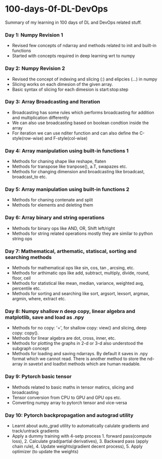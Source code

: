 # 100-days-0f-DL-DevOps
Summary of my learning in 100 days of DL and DevOps related stuff. 

### Day 1: Numpy Revision 1  
* Revised few concepts of ndarray and methods related to init and built-in functions
* Started with concepts required in deep learning wrt to numpy  

### Day 2: Numpy Revision 2  
* Revised the concept of indexing and slicing (:) and elipcies (...) in numpy
* Slicing works on each dimesion of the given array. 
* Basic syntax of slicing for each dimesion is start:stop:step

### Day 3: Array Broadcasting and Iteration  
* Broadcasting has some rules which performs broadcasting for addition and multiplication differently  
* We can also use broadcasting based on boolean condtion inside the array   
* For iteration we can use nditer function and can also define the C-style(row-wise) and F-style(col-wise)   

### Day 4: Array manipulation using built-in functions 1  
* Methods for chaning shape like reshape, flaten 
* Methods for transpose like tranpose(), a.T, swapazes etc.   
* Methods for changing dimension and broadcasting like broadcast, broadcast_to etc.

### Day 5: Array manipulation using built-in functions 2  
* Methods for chaning contenate and split  
* Methods for elements and deleting them   

### Day 6: Array binary and string operations   
* Methods for binary ops like AND, OR, Shift left/right  
* Methods for string related operations mostly they are similar to python string ops 

### Day 7: Mathematical, arthematic, statiscal, sorting and searching methods   
* Methods for mathematical ops like sin, cos, tan , arcsing, etc.  
* Methods for arthimatic ops like add, subtract, multiply, divide, round, floor, ceil
* Methods for statistical like mean, median, variance, weighted avg, percentile etc.
* Methods for sorting and searching like sort, argsort, lexsort, argmax, argmin, where, extract etc. 

### Day 8: Numpy shallow n deep copy, linear algebra and matplotlib, save and load as .npy    
* Methods for no copy: '=', for shallow copy: view() and slicing, deep copy: copy().  
* Methods for linear algebra are dot, cross, inner, etc. 
* Methods for plotting the graphs in 2-d or 3-d also understood the subgraph concept 
* Methods for loading and saving ndarrays. By default it saves in .npy format which we cannot read. There is another method to store the nd-array in savetxt and loadtxt methods which are human readable.   

### Day 9: Pytorch basic tensor  
* Methods related to basic maths in tensor matircs, slicing and broadcasting
* Tensor conversion from CPU to GPU and GPU ops etc.
* Converting numpy array to pytorch tensor and vice-versa

### Day 10: Pytorch backpropagation and autograd utility  
* Learnt about auto_grad utility to automatically calulate gradients and track/untrack gradients 
* Apply a dummy training with 4-setp process 1. forward pass(compute loss), 2. Calculate grad(partial derivatives), 3. Backward pass (apply chain rule), 4. Update weights(gradient decent process), 5. Apply optimizer (to update the weights)


